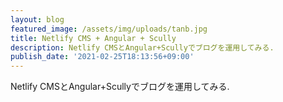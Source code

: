 ```yaml
---
layout: blog
featured_image: /assets/img/uploads/tanb.jpg
title: Netlify CMS + Angular + Scully
description: Netlify CMSとAngular+Scullyでブログを運用してみる.
publish_date: '2021-02-25T18:13:56+09:00'
---
```

Netlify CMSとAngular+Scullyでブログを運用してみる.

